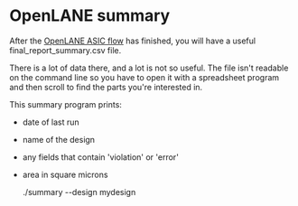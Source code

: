 # OpenLANE summary

After the [OpenLANE ASIC flow](https://github.com/efabless/openlane) has finished, you will have a useful final_report_summary.csv file.

There is a lot of data there, and a lot is not so useful. The file isn't readable on the command line so you have to open it with a spreadsheet program and then scroll to find the parts you're interested in.

This summary program prints:

* date of last run
* name of the design
* any fields that contain 'violation' or 'error'
* area in square microns

    ./summary --design mydesign
